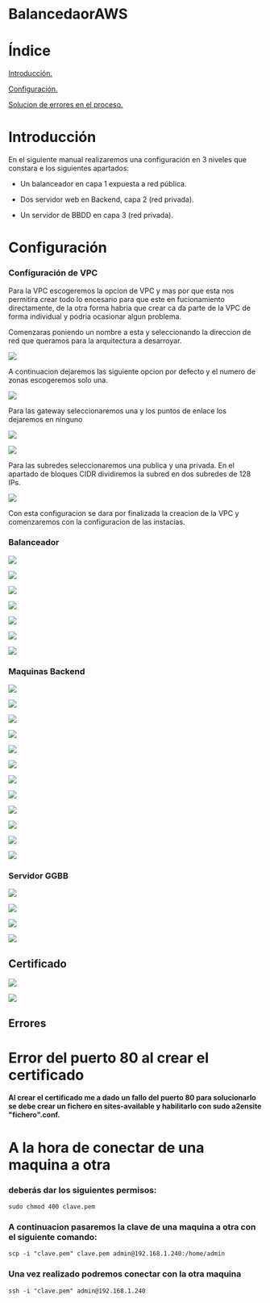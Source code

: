 # BalancedaorAWS
# Índice
[Introducción.](#introducción)

[Configuración.](#configuración)

[Solucion de errores en el proceso.](#Errores)
# Introducción
En el siguiente manual realizaremos una configuración en 3 niveles que constara e los siguientes apartados:

* Un balanceador en capa 1 expuesta a red pública.

* Dos servidor web en Backend, capa 2 (red privada).

* Un servidor de BBDD en capa 3 (red privada).

# Configuración

### Configuración de VPC
Para la VPC escogeremos la opcion de VPC y mas por que esta nos permitira crear todo lo encesario para que este en fucionamiento directamente, de la otra forma habria que crear ca da parte de la VPC de forma individual y podria ocasionar algun problema.

Comenzaras poniendo un nombre a esta y seleccionando la direccion de red que queramos para la arquitectura a desarroyar.

![](fotos/Imagen1.png)

A continuacion dejaremos las siguiente opcion por defecto y el numero de zonas escogeremos solo una.

![](fotos/Imagen2.png)

Para las gateway seleccionaremos una y los puntos de enlace los dejaremos en ninguno

![](fotos/Imagen3.png)

![](fotos/Imagen4.png)

Para las subredes seleccionaremos una publica y una privada.
En el apartado de bloques CIDR dividiremos la subred en dos subredes de 128 IPs.

![](fotos/Imagen5.png)

Con esta configuracion se dara por finalizada la creacion de la VPC y comenzaremos con la configuracion de las instacias.

### Balanceador
![](fotos/Imagen7.png)

![](fotos/Imagen8.png)

![](fotos/Imagen9.png)

![](fotos/Imagen10.png)

![](fotos/Imagen11.png)

![](fotos/Imagen12.png)

![](fotos/Imagen13.png)
### Maquinas Backend
![](fotos/Imagen14.png)

![](fotos/Imagen15.png)

![](fotos/Imagen16.png)

![](fotos/Imagen17.png)

![](fotos/Imagen18.png)

![](fotos/Imagen19.png)

![](fotos/Imagen20.png)

![](fotos/Imagen22.png)

![](fotos/Imagen23.png)

![](fotos/Imagen24.png)

![](fotos/Imagen25.png)

![](fotos/Imagen26.png)

### Servidor GGBB

![](fotos/Imagen27.png)

![](fotos/Imagen28.png)

![](fotos/Imagen29.png)

![](fotos/Imagen30.png)
## Certificado

![](fotos/Imagen31.png)


![](fotos/Imagen33.png)


## Errores

# Error del puerto 80 al crear el certificado
#### Al crear el certificado me a dado un fallo del puerto 80 para solucionarlo se debe crear un fichero en sites-available y habilitarlo con sudo a2ensite "fichero".conf.
# A la hora de conectar de una maquina a otra
### deberás dar los siguientes permisos:
```
sudo chmod 400 clave.pem
```
### A continuacion pasaremos la clave de una maquina a otra con el siguiente comando:
```
scp -i "clave.pem" clave.pem admin@192.168.1.240:/home/admin
```
### Una vez realizado podremos conectar con la otra maquina
```
ssh -i "clave.pem" admin@192.168.1.240
```

